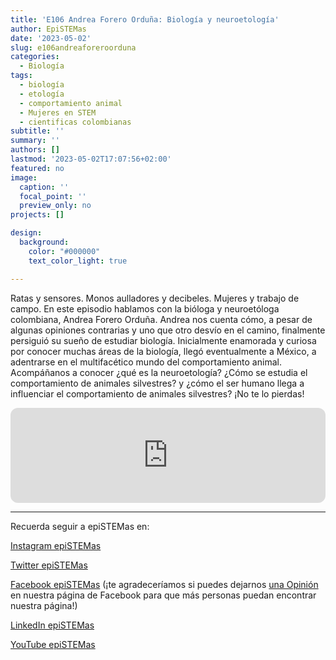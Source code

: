 ```yaml
---
title: 'E106 Andrea Forero Orduña: Biología y neuroetología'
author: EpiSTEMas
date: '2023-05-02'
slug: e106andreaforeroorduna
categories:
  - Biología
tags:
  - biología
  - etología
  - comportamiento animal
  - Mujeres en STEM
  - cientificas colombianas
subtitle: ''
summary: ''
authors: []
lastmod: '2023-05-02T17:07:56+02:00'
featured: no
image:
  caption: ''
  focal_point: ''
  preview_only: no
projects: []

design:
  background:
    color: "#000000"
    text_color_light: true

---
```


Ratas y sensores. Monos aulladores y decibeles. Mujeres y trabajo de campo. En este episodio hablamos con la bióloga y neuroetóloga colombiana, Andrea Forero Orduña. Andrea nos cuenta cómo, a pesar de algunas opiniones contrarias y uno que otro desvío en el camino, finalmente persiguió su sueño de estudiar biología. Inicialmente enamorada y curiosa por conocer muchas áreas de la biología, llegó eventualmente a México, a adentrarse en el multifacético mundo del comportamiento animal. Acompáñanos a conocer ¿qué es la neuroetología? ¿Cómo se estudia el comportamiento de animales silvestres? y ¿cómo el ser humano llega a influenciar el comportamiento de animales silvestres?  ¡No te lo pierdas!

<iframe style="border-radius:12px" src="https://open.spotify.com/embed/episode/5hG5NPs3fcP2XXdC9Cl9ca?utm_source=generator&theme=0" width="100%" height="152" frameBorder="0" allowfullscreen="" allow="autoplay; clipboard-write; encrypted-media; fullscreen; picture-in-picture" loading="lazy"></iframe>


- - - - -

Recuerda seguir a epiSTEMas en:

[Instagram epiSTEMas](https://www.instagram.com/epistemas/)  

[Twitter epiSTEMas](https://twitter.com/epiSTEMas_Pod)

[Facebook epiSTEMas](https://www.facebook.com/epiSTEMasPod) (¡te agradeceríamos si puedes dejarnos [una Opinión](https://www.facebook.com/epiSTEMasPod/reviews/) en nuestra página de Facebook para que más personas puedan encontrar nuestra página!)

[LinkedIn epiSTEMas](https://www.linkedin.com/company/epistemas-podcast/)

[YouTube epiSTEMas](https://www.youtube.com/@epistemaspodcast)